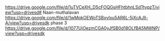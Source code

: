 https://drive.google.com/file/d/1uTVCeXH_D5cFOQGsHFhtbhnLSdTtypzT/view?usp=drivesd# Naan-muthalavan
https://drive.google.com/file/d/1wMpkOEWoTSBxylxu5AR6L-5jXcAJll-A/view?usp=drivesdk
phase 3 
https://drive.google.com/file/d/1077UjOezmCGA0yJfSB0d18OLfBA5MWNP/view?usp=drivesdk
